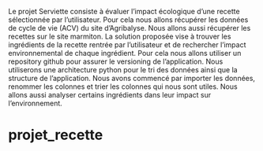 Le projet Serviette consiste à évaluer l’impact écologique d’une recette sélectionnée par l’utilisateur. Pour cela nous allons récupérer les données de cycle de vie (ACV) du site d’Agribalyse. Nous allons aussi récupérer les recettes sur le site marmiton. La solution proposée vise à trouver les ingrédients de la recette rentrée par l’utilisateur et de rechercher l’impact environnemental de chaque ingrédient. 
Pour cela nous allons utiliser un repository github pour assurer le versioning de l’application. Nous utiliserons une architecture python pour le tri des données ainsi que la structure de l’application. 
Nous avons commencé par importer les données, renommer les colonnes et trier les colonnes qui nous sont utiles. Nous allons aussi analyser certains ingrédients dans leur impact sur l’environnement. 
# projet_recette
